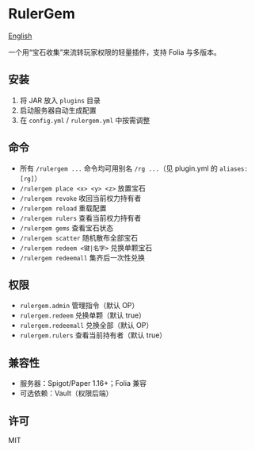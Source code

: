 # RulerGem

[English](README_en.md)

一个用“宝石收集”来流转玩家权限的轻量插件，支持 Folia 与多版本。

## 安装
1. 将 JAR 放入 `plugins` 目录
2. 启动服务器自动生成配置
3. 在 `config.yml` / `rulergem.yml` 中按需调整

## 命令
- 所有 `/rulergem ...` 命令均可用别名 `/rg ...`（见 plugin.yml 的 `aliases: [rg]`）
- `/rulergem place <x> <y> <z>` 放置宝石
- `/rulergem revoke` 收回当前权力持有者
- `/rulergem reload` 重载配置
- `/rulergem rulers` 查看当前权力持有者
- `/rulergem gems` 查看宝石状态
- `/rulergem scatter` 随机散布全部宝石
- `/rulergem redeem <键|名字>` 兑换单颗宝石
- `/rulergem redeemall` 集齐后一次性兑换

## 权限
- `rulergem.admin` 管理指令（默认 OP）
- `rulergem.redeem` 兑换单颗（默认 true）
- `rulergem.redeemall` 兑换全部（默认 OP）
- `rulergem.rulers` 查看当前持有者（默认 true）

## 兼容性
- 服务器：Spigot/Paper 1.16+；Folia 兼容
- 可选依赖：Vault（权限后端）

## 许可
MIT
